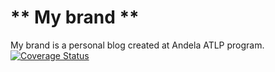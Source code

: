 # ** My brand **
My brand is a personal blog created at Andela ATLP program.
[![Coverage Status](https://coveralls.io/repos/github/alainmucyo/andelabrand/badge.svg?branch=ch-testing)](https://coveralls.io/github/alainmucyo/andelabrand?branch=ch-testing)
